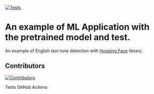 [![Tests](https://github.com/tokarevsas31/ml_fastapi_tests/actions/workflows/python-app.yml/badge.svg)](https://github.com/tokarevsas31/ml_fastapi_tests/actions/workflows/python-app.yml)

# An example of ML Application with the pretrained model and test.

An example of English text tone detection with [Hugging Face](https://huggingface.co/) library.

## Contributors
[![Contributors](https://contrib.rocks/image?repo=kcherenkovv/ml_fastapi_tests)](https://github.com/kcherenkovv/ml_fastapi_tests/graphs/contributors)

Tests GitHub Actions
